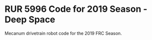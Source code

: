 # RUR 5996 Code for 2019 Season - Deep Space
Mecanum drivetrain robot code for the 2019 FRC Season.
